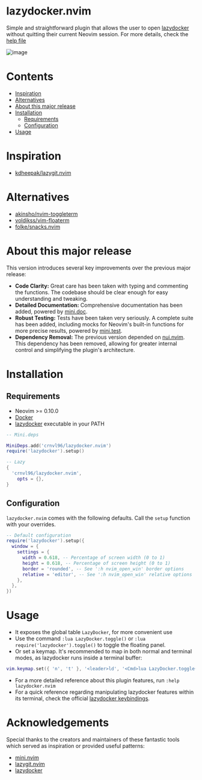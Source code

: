 # lazydocker.nvim

Simple and straightforward plugin that allows the user to open [lazydocker](https://github.com/jesseduffield/lazydocker) without quitting their current Neovim session.
For more details, check the [help file](https://github.com/crnvl96/lazydocker.nvim/blob/742dcab71cf9fbb0adcc57831fb9a0f46afa598f/doc/lazydocker.txt)

![image](https://github.com/crnvl96/lazydocker.nvim/assets/84354013/a077b68f-9655-4fd1-9b5a-911bb7212809)

# Contents

- [Inspiration](#inspiration)
- [Alternatives](#alternatives)
- [About this major release](#about-this-latest-major-release)
- [Installation](#installation)
  - [Requirements](#requirements)
  - [Configuration](#configuration)
- [Usage](#usage)

# Inspiration

- [kdheepak/lazygit.nvim](https://github.com/kdheepak/lazygit.nvim)

# Alternatives

- [akinsho/nvim-toggleterm](https://github.com/akinsho/nvim-toggleterm.lua#custom-terminals)
- [voldikss/vim-floaterm](https://github.com/voldikss/vim-floaterm)
- [folke/snacks.nvim](https://github.com/folke/snacks.nvim)

# About this major release

This version introduces several key improvements over the previous major release:

- **Code Clarity:** Great care has been taken with typing and commenting the functions. The codebase should be clear enough for easy understanding and tweaking.
- **Detailed Documentation:** Comprehensive documentation has been added, powered by [mini.doc](https://github.com/echasnovski/mini.nvim/blob/main/readmes/mini-doc.md).
- **Robust Testing:** Tests have been taken very seriously. A complete suite has been added, including mocks for Neovim's built-in functions for more precise results, powered by [mini.test](https://github.com/echasnovski/mini.nvim/blob/main/readmes/mini-test.md).
- **Dependency Removal:** The previous version depended on [nui.nvim](https://github.com/MunifTanjim/nui.nvim). This dependency has been removed, allowing for greater internal control and simplifying the plugin's architecture.

# Installation

## Requirements

- Neovim >= 0.10.0
- [Docker](https://docs.docker.com/)
- [lazydocker](https://github.com/jesseduffield/lazydocker) executable in your PATH

```lua
-- Mini.deps

MiniDeps.add('crnvl96/lazydocker.nvim')
require('lazydocker').setup()
```

```lua
-- Lazy
{
  'crnvl96/lazydocker.nvim',
    opts = {},
}
```

## Configuration

`lazydocker.nvim` comes with the following defaults. Call the `setup` function with your overrides.

```lua
-- Default configuration
require('lazydocker').setup({
  window = {
    settings = {
      width = 0.618, -- Percentage of screen width (0 to 1)
      height = 0.618, -- Percentage of screen height (0 to 1)
      border = 'rounded', -- See ':h nvim_open_win' border options
      relative = 'editor', -- See ':h nvim_open_win' relative options
    },
  },
})
```

# Usage

- It exposes the global table `LazyDocker`, for more convenient use
- Use the command `:lua LazyDocker.toggle()` or `:lua require('lazydocker').toggle()` to toggle the floating panel.
- Or set a keymap. It's recommended to map in both normal and terminal modes, as lazydocker runs inside a terminal buffer:

```lua
vim.keymap.set({ 'n', 't' }, '<leader>ld', '<Cmd>lua LazyDocker.toggle()<CR>')
```

- For a more detailed reference about this plugin features, run `:help lazydocker.nvim`
- For a quick reference regarding manipulating lazydocker features within its terminal, check the official [lazydocker keybindings](https://github.com/jesseduffield/lazydocker/blob/master/docs/keybindings/Keybindings_en.md).

# Acknowledgements

Special thanks to the creators and maintainers of these fantastic tools which served as inspiration or provided useful patterns:

- [mini.nvim](https://github.com/echasnovski/mini.nvim)
- [lazygit.nvim](https://github.com/kdheepak/lazygit.nvim)
- [lazydocker](https://github.com/jesseduffield/lazydocker)
